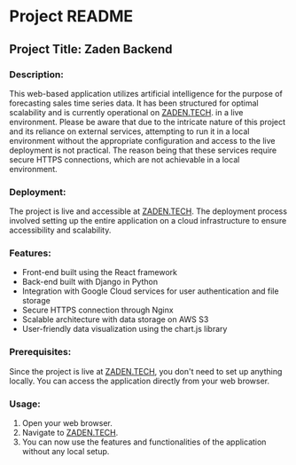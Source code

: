 # Project README

## Project Title: Zaden Backend


### Description:

This web-based application utilizes artificial intelligence for the purpose of forecasting sales time series data. It has been structured for optimal scalability and is currently operational on [ZADEN.TECH](https://zaden.tech/). in a live environment. Please be aware that due to the intricate nature of this project and its reliance on external services, attempting to run it in a local environment without the appropriate configuration and access to the live deployment is not practical. The reason being that these services require secure HTTPS connections, which are not achievable in a local environment.

### Deployment:
The project is live and accessible at [ZADEN.TECH](https://zaden.tech/). The deployment process involved setting up the entire application on a cloud infrastructure to ensure accessibility and scalability. 

### Features:
- Front-end built using the React framework
- Back-end built with Django in Python
- Integration with Google Cloud services for user authentication and file storage
- Secure HTTPS connection through Nginx
- Scalable architecture with data storage on AWS S3
- User-friendly data visualization using the chart.js library

### Prerequisites:
Since the project is live at [ZADEN.TECH](https://zaden.tech/), you don't need to set up anything locally. You can access the application directly from your web browser.

### Usage:
1. Open your web browser.
2. Navigate to [ZADEN.TECH](https://zaden.tech/).
3. You can now use the features and functionalities of the application without any local setup.